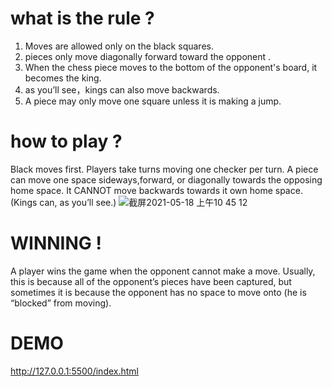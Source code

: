 # what is the rule ?
1. Moves are allowed only on the black squares.
2. pieces only move diagonally forward toward the opponent .
3. When the chess piece moves to the bottom of the opponent's board, it becomes the king.
4. as you’ll see，kings can also move backwards.
5. A piece may only move one square unless it is making a jump.
# how to play ?
Black moves first. Players take turns moving one checker per turn. A piece can move one space sideways,forward, or diagonally towards the opposing home space. It CANNOT move backwards towards it own home space. (Kings can, as you’ll see.)
![截屏2021-05-18 上午10 45 12](https://user-images.githubusercontent.com/74135859/118621847-6f65fc00-b7cf-11eb-8038-a95b537ee9fa.png)
# WINNING !
A player wins the game when the opponent cannot make a move. Usually, this is because all of the opponent’s pieces have been captured, but sometimes it is because the opponent has no space to move onto (he is “blocked” from moving).
# DEMO
http://127.0.0.1:5500/index.html
